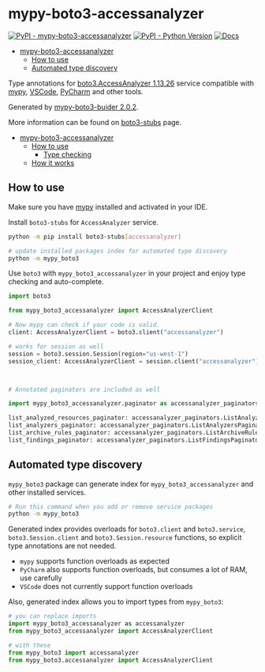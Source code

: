 # mypy-boto3-accessanalyzer

[![PyPI - mypy-boto3-accessanalyzer](https://img.shields.io/pypi/v/mypy-boto3-accessanalyzer.svg?color=blue)](https://pypi.org/project/mypy-boto3-accessanalyzer)
[![PyPI - Python Version](https://img.shields.io/pypi/pyversions/mypy-boto3-accessanalyzer.svg?color=blue)](https://pypi.org/project/mypy-boto3-accessanalyzer)
[![Docs](https://img.shields.io/readthedocs/mypy-boto3-builder.svg?color=blue)](https://mypy-boto3-builder.readthedocs.io/)

- [mypy-boto3-accessanalyzer](#mypy-boto3-accessanalyzer)
  - [How to use](#how-to-use)
  - [Automated type discovery](#automated-type-discovery)


Type annotations for
[boto3.AccessAnalyzer 1.13.26](https://boto3.amazonaws.com/v1/documentation/api/1.13.26/reference/services/accessanalyzer.html#AccessAnalyzer) service
compatible with [mypy](https://github.com/python/mypy), [VSCode](https://code.visualstudio.com/),
[PyCharm](https://www.jetbrains.com/pycharm/) and other tools.

Generated by [mypy-boto3-buider 2.0.2](https://github.com/vemel/mypy_boto3_builder).

More information can be found on [boto3-stubs](https://pypi.org/project/boto3-stubs/) page.

- [mypy-boto3-accessanalyzer](#mypy-boto3-accessanalyzer)
  - [How to use](#how-to-use)
    - [Type checking](#type-checking)
  - [How it works](#how-it-works)

## How to use

Make sure you have [mypy](https://github.com/python/mypy) installed and activated in your IDE.

Install `boto3-stubs` for `AccessAnalyzer` service.

```bash
python -m pip install boto3-stubs[accessanalyzer]

# update installed packages index for automated type discovery
python -m mypy_boto3
```

Use `boto3` with `mypy_boto3_accessanalyzer` in your project and enjoy type checking and auto-complete.

```python
import boto3

from mypy_boto3_accessanalyzer import AccessAnalyzerClient

# Now mypy can check if your code is valid.
client: AccessAnalyzerClient = boto3.client("accessanalyzer")

# works for session as well
session = boto3.session.Session(region="us-west-1")
session_client: AccessAnalyzerClient = session.client("accessanalyzer")



# Annotated paginators are included as well

import mypy_boto3_accessanalyzer.paginator as accessanalyzer_paginators

list_analyzed_resources_paginator: accessanalyzer_paginators.ListAnalyzedResourcesPaginator = client.get_paginator("list_analyzed_resources")
list_analyzers_paginator: accessanalyzer_paginators.ListAnalyzersPaginator = client.get_paginator("list_analyzers")
list_archive_rules_paginator: accessanalyzer_paginators.ListArchiveRulesPaginator = client.get_paginator("list_archive_rules")
list_findings_paginator: accessanalyzer_paginators.ListFindingsPaginator = client.get_paginator("list_findings")
```

## Automated type discovery

`mypy_boto3` package can generate index for `mypy_boto3_accessanalyzer` and other installed services.

```bash
# Run this command when you add or remove service packages
python -m mypy_boto3
```

Generated index provides overloads for `boto3.client` and `boto3.service`,
`boto3.Session.client` and `boto3.Session.resource` functions,
so explicit type annotations are not needed.

- `mypy` supports function overloads as expected
- `PyCharm` also supports function overloads, but consumes a lot of RAM, use carefully
- `VSCode` does not currently support function overloads

Also, generated index allows you to import types from `mypy_boto3`:

```python
# you can replace imports
import mypy_boto3_accessanalyzer as accessanalyzer
from mypy_boto3_accessanalyzer import AccessAnalyzerClient

# with these
from mypy_boto3 import accessanalyzer
from mypy_boto3.accessanalyzer import AccessAnalyzerClient
```